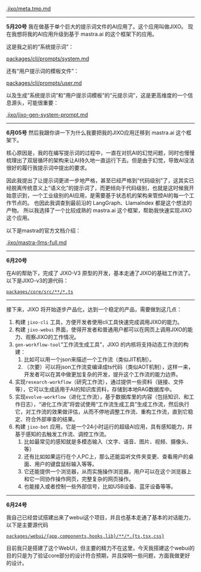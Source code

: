 [.jixo/meta.tmp.md](@Inject)

---

**5月20号**
我在做基于单个巨大的提示词文件的AI应用了。这个应用叫做JIXO。
现在我想将我的AI应用升级到基于 mastra.ai 的这个框架下的应用。

这是我之前的“系统提示词”：

[packages/cli/prompts/system.md](@File)

还有“用户提示词的模板文件”：

[packages/cli/prompts/user.md](@File)

以及生成“系统提示词”和“用户提示词模板”的“元提示词”，这是更高维度的一个信息源头，可能很重要：

[.jixo/jixo-gen-system-prompt.md](@File)

---

**6月05号**
然后我跟你讲一下为什么我要把我的JIXO应用迁移到 mastra.ai 这个框架下。

核心原因是，我的在编写提示词的过程中，一直在对抗AI的幻觉问题，同时也慢慢梳理出了双层循环的架构来让AI持久地一直运行下去。但是由于幻觉，导致AI没法很好的履行我提示词中提出的要求。

因此我提出了让提示词更进一步地严格，甚至已经严格到“代码级别”了，这其实已经脱离传统意义上“语义化”的提示词了，而更倾向于代码级别，也就是这时候我开始意识到，一个工业级别的AI应用，是需要基于状态机的架构来管控AI的每一个工作节点的。
也因此我调查到最前沿的 LangGraph、LlamaIndex 都是这个想法的产物。
所以我选择了一个比较成熟的 mastra.ai 这个框架，帮助我快速实现JIXO这个应用。

以下是mastra的官方文档介绍：

[.jixo/mastra-llms-full.md](@FILE)

---

**6月20号**

在AI的帮助下，完成了 JIXO-V3 原型的开发，基本走通了JIXO的基础工作流了。以下是JIXO-v3的源代码：

[`packages/core/src/**/*.ts`](@File)

---

接下来，JIXO 将开始逐步产品化，达到一个稳定的产品，需要做到这几点：

1. 构建 `jixo-cli` 工具，方便开发者使用cli工具快速完成调用JIXO的能力。
1. 构建 `jixo-webui` 界面，使得开发者和普通用户都可以在网页上调用JIXO的能力、观察JIXO的工作情况。
1. `gen-workflow-tool`“工作流生成工具”，JIXO 的内核将支持动态工作流的构建：
   1. 比如可以用一个json来描述一个工作流（类似JIT机制）。
   1. （次要）可以将json工作流变编译成ts代码（类似AOT机制），这样一来，开发者可以在其中做更加复杂的开发，提升这个工作流的能力边界。
1. 实现`research-workflow`（研究工作流），通过提供一些资料（链接、文件等），它可以生成适用于AI的知识库资料，存储到本地RAG数据库中。
1. 实现`evolve-workflow`（进化工作流），基于数据库里的内容（包括知识、和工作日志），“进化工作流”将尝试使用“工作流生成工具”生成工作流，然后执行它，对工作流的效果做评估，从而不停地调整工作流、重构工作流，直到它稳定、符合外部审查的结果。
1. 构建 `jixo-bot` 应用，它是一个24小时运行的超级AI应用，具有感知能力，并基于感知的去触发工作流、调控工作流。
   1. 比如最常见的感知就是多模态输入（文字、语音、图片、视频、摄像头、等）
   1. 还有比如如果运行在个人PC上，那么还能监听文件夹变更、查看用户的桌面、用户的键盘鼠标输入等等。
   1. 它还能提供一个浏览器，从而实施操作浏览器，用户可以在这个浏览器上和它一同协作操作网页，完整复杂的网页操作。
   1. 也能接入或者控制一些外部信号，比如USB设备、蓝牙设备等等。

---

**6月24号**

我自己已经尝试搭建出来了webui这个项目，并且也基本走通了基本的对话能力，以下是主要源代码

[`packages/webui/{app,components,hooks,lib}/**/*.{ts,tsx,css}`](@File)

目前我只是搭建了这个WebUI，但主要的精力不在这里，今天我搭建这个webui的目的只是为了验证core部分的设计符合预期，并且探明一些问题，方面我做更好的设计。
